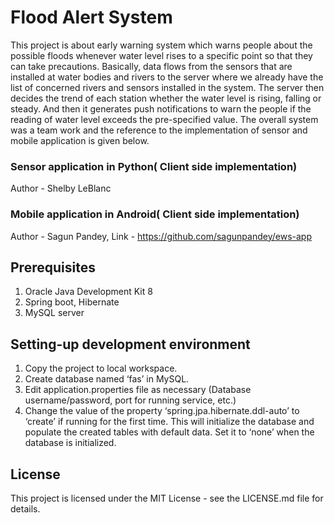 # Flood Alert System #
This project is about early warning system which warns people about the possible floods whenever water level rises to a specific point so that they can take precautions. Basically, data flows from the sensors that are installed at water bodies and rivers to the server where we already have the list of concerned rivers and sensors installed in the system. The server then decides the trend of each station whether the water level is rising, falling or steady. And then it generates push notifications to warn the people if the reading of water level exceeds the pre-specified value. 
The overall system was a team work and the reference to the implementation of sensor and mobile application is given below.

### Sensor application in Python( Client side implementation) ###
Author - Shelby LeBlanc

### Mobile application in Android( Client side implementation) ###
Author - Sagun Pandey,
Link - https://github.com/sagunpandey/ews-app 

## Prerequisites ##
1. Oracle Java Development Kit 8
2. Spring boot, Hibernate
3. MySQL server 

## Setting-up development environment ##
1. Copy the project to local workspace.
2. Create database named ‘fas’ in MySQL.
3. Edit application.properties file as necessary (Database username/password, port for running service, etc.)
4. Change the value of the property ‘spring.jpa.hibernate.ddl-auto’ to ‘create’ if running for the first time. This will    initialize the database and populate the created tables with default data. Set it to ‘none’ when the database is initialized.

## License ##
This project is licensed under the MIT License - see the LICENSE.md file for details.

